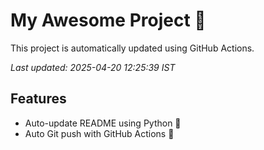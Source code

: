 # My Awesome Project 🚀

This project is automatically updated using GitHub Actions.

_Last updated: 2025-04-20 12:25:39 IST_

## Features
- Auto-update README using Python 🐍
- Auto Git push with GitHub Actions 🤖
